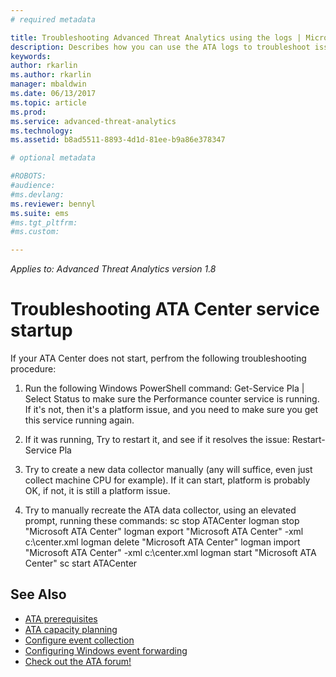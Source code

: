 ```yaml
---
# required metadata

title: Troubleshooting Advanced Threat Analytics using the logs | Microsoft Docs
description: Describes how you can use the ATA logs to troubleshoot issues
keywords:
author: rkarlin
ms.author: rkarlin
manager: mbaldwin
ms.date: 06/13/2017
ms.topic: article
ms.prod:
ms.service: advanced-threat-analytics
ms.technology:
ms.assetid: b8ad5511-8893-4d1d-81ee-b9a86e378347

# optional metadata

#ROBOTS:
#audience:
#ms.devlang:
ms.reviewer: bennyl
ms.suite: ems
#ms.tgt_pltfrm:
#ms.custom:

---
```


*Applies to: Advanced Threat Analytics version 1.8*



# Troubleshooting ATA Center service startup

If your ATA Center does not start, perfrom the following troubleshooting procedure:

1.	Run the following Windows PowerShell command:
    Get-Service Pla | Select Status
to make sure the Performance counter service is running. If it's not, then it's a platform issue, and you need to make sure you get this service running again.
2.	If it was running, Try to restart it, and see if it resolves the issue:
Restart-Service Pla
3.	Try to create a new data collector manually (any will suffice, even just collect machine CPU for example).
If it can start, platform is probably OK, if not, it is still a platform issue.

4.	Try to manually recreate the ATA data collector, using an elevated prompt, running these commands:
sc stop ATACenter
logman stop "Microsoft ATA Center"
logman export "Microsoft ATA Center" -xml c:\center.xml
logman delete "Microsoft ATA Center"
logman import "Microsoft ATA Center" -xml c:\center.xml
logman start "Microsoft ATA Center"
sc start ATACenter



## See Also
- [ATA prerequisites](ata-prerequisites.md)
- [ATA capacity planning](ata-capacity-planning.md)
- [Configure event collection](configure-event-collection.md)
- [Configuring Windows event forwarding](configure-event-collection.md#configuring-windows-event-forwarding)
- [Check out the ATA forum!](https://social.technet.microsoft.com/Forums/security/home?forum=mata)

